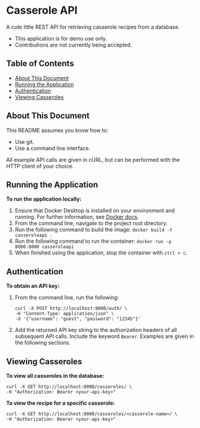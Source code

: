 # Casserole API 
A cute little REST API for retrieving casserole recipes from a database.
* This application is for demo use only. 
* Contributions are not currently being accepted.
## Table of Contents
* [About This Document](#about-this-document)
* [Running the Application](#running-the-application)
* [Authentication](#authentication)
* [Viewing Casseroles](#viewing-casseroles)
## About This Document
This README assumes you know how to:
* Use git.
* Use a command line interface. 

All example API calls are given in cURL, but can be performed with the HTTP client of your choice. 

## Running the Application
**To run the application locally:**
1. Ensure that Docker Desktop is installed on your environment and running. For further information, see [Docker docs](https://docs.docker.com/desktop/).
2. From the command line, navigate to the project root directory.
3. Run the following command to build the image: `docker build -t casseroleapi .`
4. Run the following command to run the container: `docker run -p 8000:8000 casseroleapi`
5. When finished using the application, stop the container with `ctrl + c`.  
## Authentication
**To obtain an API key:**
1. From the command line, run the following: 
    ```
    curl -X POST http://localhost:8000/auth/ \
    -H "Content-Type: application/json" \
    -d '{"username": "guest", "password": "12345"}'
    ```
2. Add the returned API key string to the authorization headers of all subsequent API calls. Include the keyword `Bearer`. Examples are given in the following sections. 

## Viewing Casseroles
**To view all casseroles in the database:** 

```
curl -X GET http://localhost:8000/casseroles/ \
-H "Authorization: Bearer <your-api-key>"
```

**To view the recipe for a specific casserole:**
```
curl -X GET http://localhost:8000/casseroles/<casserole-name>/ \
-H "Authorization: Bearer <your-api-key>"
```
